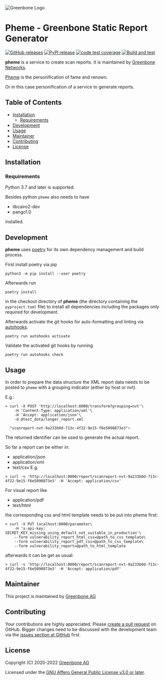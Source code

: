 ![Greenbone Logo](https://www.greenbone.net/wp-content/uploads/gb_new-logo_horizontal_rgb_small.png)

# Pheme - Greenbone Static Report Generator <!-- omit in toc -->

[![GitHub releases](https://img.shields.io/github/release-pre/greenbone/pheme.svg)](https://github.com/greenbone/pheme/releases)
 [![PyPI release](https://img.shields.io/pypi/v/pheme.svg)](https://pypi.org/project/pheme/)
 [![code test coverage](https://codecov.io/gh/greenbone/pheme/branch/main/graph/badge.svg)](https://codecov.io/gh/greenbone/pheme)
 [![Build and test](https://github.com/greenbone/pheme/actions/workflows/ci-python.yml/badge.svg)](https://github.com/greenbone/pheme/actions/workflows/ci-python.yml)

**pheme** is a service to create scan reports. It is maintained by [Greenbone Networks].

[Pheme](https://en.wikipedia.org/wiki/Pheme) is the personification of fame and renown.

Or in this case personification of a service to generate reports.

## Table of Contents <!-- omit in toc -->

- [Installation](#installation)
  - [Requirements](#requirements)
- [Development](#development)
- [Usage](#usage)
- [Maintainer](#maintainer)
- [Contributing](#contributing)
- [License](#license)

## Installation

### Requirements

Python 3.7 and later is supported.

Besides python `pheme` also needs to have

- libcairo2-dev
- pango1.0

installed.

## Development

**pheme** uses [poetry] for its own dependency management and build
process.

First install poetry via pip

    python3 -m pip install --user poetry

Afterwards run

    poetry install

in the checkout directory of **pheme** (the directory containing the
`pyproject.toml` file) to install all dependencies including the packages only
required for development.

Afterwards activate the git hooks for auto-formatting and linting via
[autohooks].

    poetry run autohooks activate

Validate the activated git hooks by running

    poetry run autohooks check

## Usage

In order to prepare the data structure the XML report data needs to be posted to `pheme` with a grouping indicator (either by host or nvt).

E.g.:

```
> curl -X POST 'http://localhost:8000/transform?grouping=nvt'\
    -H 'Content-Type: application/xml'\
    -H 'Accept: application/json'\
    -d @test_data/longer_report.xml

  "scanreport-nvt-9a233b0d-713c-4f22-9e15-f6e5090873e3"⏎
```

The returned identifier can be used to generate the actual report.

So far a report can be either in:
- application/json
- application/xml
- text/csv
E.g.

```
> curl -v 'http://localhost:8000/report/scanreport-nvt-9a233b0d-713c-4f22-9e15-f6e5090873e3' -H 'Accept: application/csv'
```

For visual report like

- application/pdf
- text/html

the corresponding css and html template needs to be put into pheme first:

```
> curl -X PUT localhost:8000/parameter\
    -H 'x-api-key: SECRET_KEY_missing_using_default_not_suitable_in_production'\
    --form vulnerability_report_html_css=@path_to_css_template\
    --form vulnerability_report_pdf_css=@path_to_css_template\
    --form vulnerability_report=@path_to_html_template
```

afterwards it can be get as usual:

```
> curl -v 'http://localhost:8000/report/scanreport-nvt-9a233b0d-713c-4f22-9e15-f6e5090873e3' -H 'Accept: application/pdf'
```

## Maintainer

This project is maintained by [Greenbone AG][Greenbone Networks]

## Contributing

Your contributions are highly appreciated. Please
[create a pull request](https://github.com/greenbone/pheme/pulls)
on GitHub. Bigger changes need to be discussed with the development team via the
[issues section at GitHub](https://github.com/greenbone/pheme/issues)
first.

## License

Copyright (C) 2020-2022 [Greenbone AG][Greenbone Networks]

Licensed under the [GNU Affero General Public License v3.0 or later](LICENSE).

[Greenbone Networks]: https://www.greenbone.net/
[poetry]: https://python-poetry.org/
[autohooks]: https://github.com/greenbone/autohooks
